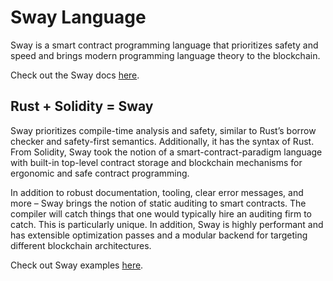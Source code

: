 # Sway Language

<!-- This example should include a short summary of Sway-->
<!-- sway:example:start -->
Sway is a smart contract programming language that prioritizes safety and speed and brings modern programming language theory to the blockchain. 
<!-- sway:example:end -->

Check out the Sway docs [here](https://fuellabs.github.io/sway/latest/).

## Rust + Solidity = Sway

<!-- This example should include a detailed summary of Sway-->
<!-- sway_details:example:start -->
Sway prioritizes compile-time analysis and safety, similar to Rust’s borrow checker and safety-first semantics. Additionally, it has the syntax of Rust. From Solidity, Sway took the notion of a smart-contract-paradigm language with built-in top-level contract storage and blockchain mechanisms for ergonomic and safe contract programming.

In addition to robust documentation, tooling, clear error messages, and more – Sway brings the notion of static auditing to smart contracts. The compiler will catch things that one would typically hire an auditing firm to catch. This is particularly unique. In addition, Sway is highly performant and has extensible optimization passes and a modular backend for targeting different blockchain architectures.
<!-- sway_details:example:end-->

Check out Sway examples [here](https://github.com/FuelLabs/sway/tree/master/examples).
